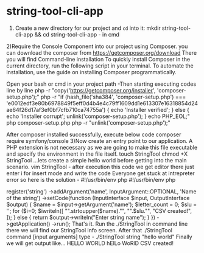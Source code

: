 # string-tool-cli-app
1) Create a new directory for our project and `cd` into it: 
mkdir string-tool-cli-app && cd string-tool-cli-app - in cmd

2)Require the Console Component into our project using Composer.
you can download the composer from https://getcomposer.org/download
There you will find Command-line installation
To quickly install Composer in the current directory, run the following script in your terminal. To automate the installation, use the guide on installing Composer programmatically. 

Open your bash or cmd in your project path
-Then starting executing codes line by line
php -r "copy('https://getcomposer.org/installer', 'composer-setup.php');"
php -r "if (hash_file('sha384', 'composer-setup.php') === 'e0012edf3e80b6978849f5eff0d4b4e4c79ff1609dd1e613307e16318854d24ae64f26d17af3ef0bf7cfb710ca74755a') { echo 'Installer verified'; } else { echo 'Installer corrupt'; unlink('composer-setup.php'); } echo PHP_EOL;"
php composer-setup.php
php -r "unlink('composer-setup.php');"

After composer installed successfully, execute below code
composer require symfony/console
3)Now create an entry point to our application. A PHP extension is not necessary as we are going to make this file executable and specify the environment in the file itself. 
touch StringTool
chmod +X StringTool
...lets create a simple hello world before getting into the main scenario.
vim StringTool - after execution this code we get editor there just enter i for insert mode and write the code
Everyone get stuck at intrepreter error so here is the solution - #!/usr/bin/env php
#!/usr/bin/env php
<?php

if (php_sapi_name() !== 'cli') {
    exit;
}

echo "Hello World\n";
Now run the application with:
./StringTool
We should see a Hello World as output.
Lets Jump into the main scenario...........

4)Remove code in StringTool, lets add this code
#!/usr/bin/env php
<?php
require __DIR__.'/vendor/autoload.php';

use Symfony\Component\Console\Application;
use Symfony\Component\Console\Input\InputArgument;
use Symfony\Component\Console\Input\InputInterface;
use Symfony\Component\Console\Input\InputOption;
use Symfony\Component\Console\Output\OutputInterface;

(new Application('String Tool', '1.0.0'))
      ->register('string')

      ->addArgument('name', InputArgument::OPTIONAL, 'Name of the string')

      ->setCode(function (InputInterface $input, OutputInterface $output) {
              
        $name = $input->getArgument('name');
        
        $letter_count = 0;
        $slu = '';
        for ($i=0; $i<strlen($name); $i++) {
            if (!preg_match('![a-zA-Z]!', $name[$i])) {
                $slu .= $name[$i];
            } else if ($letter_count++ & 1) {
                $slu .= strtoupper($name[$i]);
            } else {
                $slu .= $name[$i];
            }
        }
        
        $stringTextLower = strtolower($name);
        $stringSplitToOne = str_split($stringTextLower,"1");
        $newString = implode(",",$stringSplitToOne);
        
        $data = str_getcsv($newString);
        $fp=fopen('file.csv','w');
        fputcsv($fp,$data);
        fclose($fp);
        
        if (!empty($name)) {
            return $output->writeln([
                    "<info>".strtoupper($name)."</info>",
                    "<info>".$slu."</info>",
                    "CSV created!",
                    ]);
        } else {
            return $output->writeln("<error>Enter string name</error>");
        }
      })
      ->getApplication()
      ->run();
      
 That's it. 
 Run the ./StringTool in command line there we will find our StringTool info screen.
 After that ./StringTool command [input arguments]
type - ./StringTool string "hello world"
Finally we will get output like...
HELLO WORLD
hElLo WoRlD
CSV created!


   
